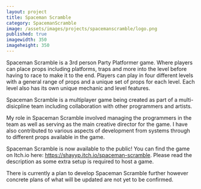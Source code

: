 ```yaml
---
layout: project
title: Spaceman Scramble
category: SpacemanScramble
image: /assets/images/projects/spacemanscramble/logo.png
published: true
imagewidth: 350
imageheight: 350
---
```


Spaceman Scramble is a 3rd person Party Platformer game. Where players can place props including platforms, traps and more into the level before having to race to make it to the end. Players can play in four different levels with a general range of props and a unique set of props for each level. Each level also has its own unique mechanic and level features.

Spaceman Scramble is a multiplayer game being created as part of a multi-disicpline team including collaboration with other programmers and artists.

My role in Spaceman Scramble involved managing the programmers in the team as well as serving as the main creative director for the game. I have also contributed to various aspects of development from systems through to different props available in the game.

Spaceman Scramble is now available to the public! You can find the game on Itch.io here: https://shayyp.itch.io/spaceman-scramble. Please read the description as some extra setup is required to host a game.

There is currently a plan to develop Spaceman Scramble further however concrete plans of what will be updated are not yet to be confirmed.



